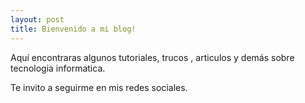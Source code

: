 ```yaml
---
layout: post
title: Bienvenido a mi blog!
---
```


Aquí encontraras algunos tutoriales, trucos , articulos y demás sobre tecnologia informatica.

Te invito a seguirme en mis redes sociales.

